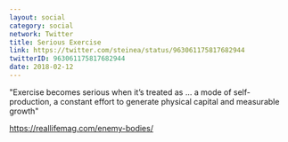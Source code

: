 ```yaml
---
layout: social
category: social
network: Twitter
title: Serious Exercise
link: https://twitter.com/steinea/status/963061175817682944
twitterID: 963061175817682944
date: 2018-02-12
---
```


"Exercise becomes serious when it’s treated as ... a mode of self-production, a constant effort to generate physical capital and measurable growth"

<https://reallifemag.com/enemy-bodies/>
